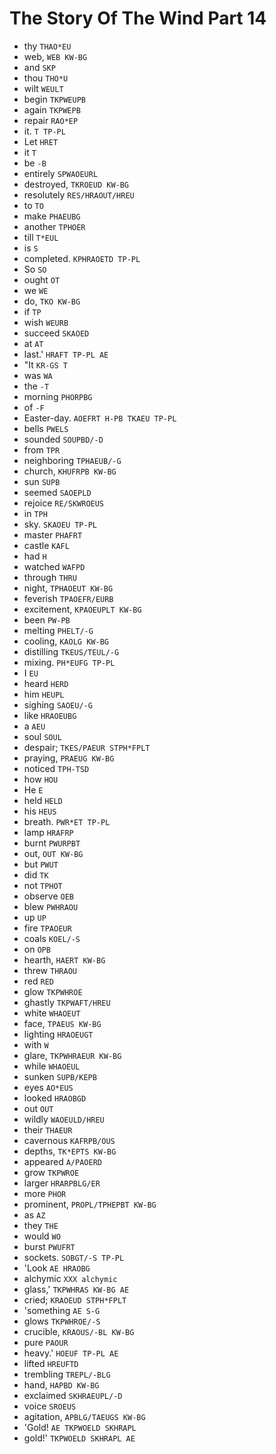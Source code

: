 # The Story Of The Wind Part 14

* thy `THAO*EU`
* web, `WEB KW-BG`
* and `SKP`
* thou `THO*U`
* wilt `WEULT`
* begin `TKPWEUPB`
* again `TKPWEPB`
* repair `RAO*EP`
* it. `T TP-PL`
* Let `HRET`
* it `T`
* be `-B`
* entirely `SPWAOEURL`
* destroyed, `TKROEUD KW-BG`
* resolutely `RES/HRAOUT/HREU`
* to `TO`
* make `PHAEUBG`
* another `TPHOER`
* till `T*EUL`
* is `S`
* completed. `KPHRAOETD TP-PL`
* So `SO`
* ought `OT`
* we `WE`
* do, `TKO KW-BG`
* if `TP`
* wish `WEURB`
* succeed `SKAOED`
* at `AT`
* last.' `HRAFT TP-PL AE`
* "It `KR-GS T`
* was `WA`
* the `-T`
* morning `PHORPBG`
* of `-F`
* Easter-day. `AOEFRT H-PB TKAEU TP-PL`
* bells `PWELS`
* sounded `SOUPBD/-D`
* from `TPR`
* neighboring `TPHAEUB/-G`
* church, `KHUFRPB KW-BG`
* sun `SUPB`
* seemed `SAOEPLD`
* rejoice `RE/SKWROEUS`
* in `TPH`
* sky. `SKAOEU TP-PL`
* master `PHAFRT`
* castle `KAFL`
* had `H`
* watched `WAFPD`
* through `THRU`
* night, `TPHAOEUT KW-BG`
* feverish `TPAOEFR/EURB`
* excitement, `KPAOEUPLT KW-BG`
* been `PW-PB`
* melting `PHELT/-G`
* cooling, `KAOLG KW-BG`
* distilling `TKEUS/TEUL/-G`
* mixing. `PH*EUFG TP-PL`
* I `EU`
* heard `HERD`
* him `HEUPL`
* sighing `SAOEU/-G`
* like `HRAOEUBG`
* a `AEU`
* soul `SOUL`
* despair; `TKES/PAEUR STPH*FPLT`
* praying, `PRAEUG KW-BG`
* noticed `TPH-TSD`
* how `HOU`
* He `E`
* held `HELD`
* his `HEUS`
* breath. `PWR*ET TP-PL`
* lamp `HRAFRP`
* burnt `PWURPBT`
* out, `OUT KW-BG`
* but `PWUT`
* did `TK`
* not `TPHOT`
* observe `OEB`
* blew `PWHRAOU`
* up `UP`
* fire `TPAOEUR`
* coals `KOEL/-S`
* on `OPB`
* hearth, `HAERT KW-BG`
* threw `THRAOU`
* red `RED`
* glow `TKPWHROE`
* ghastly `TKPWAFT/HREU`
* white `WHAOEUT`
* face, `TPAEUS KW-BG`
* lighting `HRAOEUGT`
* with `W`
* glare, `TKPWHRAEUR KW-BG`
* while `WHAOEUL`
* sunken `SUPB/KEPB`
* eyes `AO*EUS`
* looked `HRAOBGD`
* out `OUT`
* wildly `WAOEULD/HREU`
* their `THAEUR`
* cavernous `KAFRPB/OUS`
* depths, `TK*EPTS KW-BG`
* appeared `A/PAOERD`
* grow `TKPWROE`
* larger `HRARPBLG/ER`
* more `PHOR`
* prominent, `PROPL/TPHEPBT KW-BG`
* as `AZ`
* they `THE`
* would `WO`
* burst `PWUFRT`
* sockets. `SOBGT/-S TP-PL`
* 'Look `AE HRAOBG`
* alchymic `XXX alchymic`
* glass,' `TKPWHRAS KW-BG AE`
* cried; `KRAOEUD STPH*FPLT`
* 'something `AE S-G`
* glows `TKPWHROE/-S`
* crucible, `KRAOUS/-BL KW-BG`
* pure `PAOUR`
* heavy.' `HOEUF TP-PL AE`
* lifted `HREUFTD`
* trembling `TREPL/-BLG`
* hand, `HAPBD KW-BG`
* exclaimed `SKHRAEUPL/-D`
* voice `SROEUS`
* agitation, `APBLG/TAEUGS KW-BG`
* 'Gold! `AE TKPWOELD SKHRAPL`
* gold!' `TKPWOELD SKHRAPL AE`
